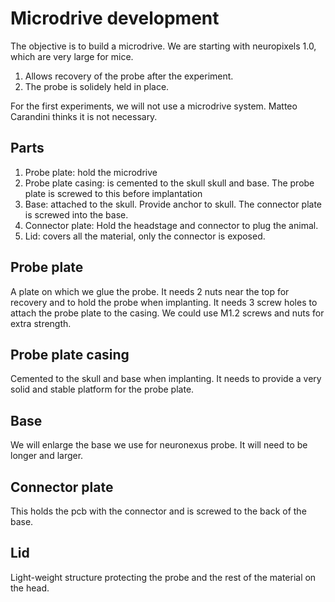 # Microdrive development

The objective is to build a microdrive. We are starting with neuropixels 1.0, which are very large for mice.

1. Allows recovery of the probe after the experiment.
2. The probe is solidely held in place.

For the first experiments, we will not use a microdrive system. Matteo Carandini thinks it is not necessary.

## Parts

1. Probe plate: hold the microdrive
2. Probe plate casing: is cemented to the skull skull and base. The probe plate is screwed to this before implantation
3. Base: attached to the skull. Provide anchor to skull. The connector plate is screwed into the base.
4. Connector plate: Hold the headstage and connector to plug the animal.
5. Lid: covers all the material, only the connector is exposed.


## Probe plate

A plate on which we glue the probe. 
It needs 2 nuts near the top for recovery and to hold the probe when implanting.
It needs 3 screw holes to attach the probe plate to the casing.
We could use M1.2 screws and nuts for extra strength.


## Probe plate casing

Cemented to the skull and base when implanting.
It needs to provide a very solid and stable platform for the probe plate.

## Base

We will enlarge the base we use for neuronexus probe. It will need to be longer and larger.

## Connector plate

This holds the pcb with the connector and is screwed to the back of the base.

## Lid

Light-weight structure protecting the probe and the rest of the material on the head.



